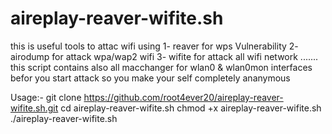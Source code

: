# aireplay-reaver-wifite.sh
this is useful tools to attac wifi using 1- reaver for wps Vulnerability 2- airodump for attack wpa/wap2 wifi  3- wifite for attack all wifi network  ....... this script contains also all macchanger for wlan0 & wlan0mon interfaces befor you start attack so you make your self completely ananymous                                                                                   


















Usage:-
git clone  https://github.com/root4ever20/aireplay-reaver-wifite.sh.git
cd aireplay-reaver-wifite.sh
chmod +x aireplay-reaver-wifite.sh
./aireplay-reaver-wifite.sh
